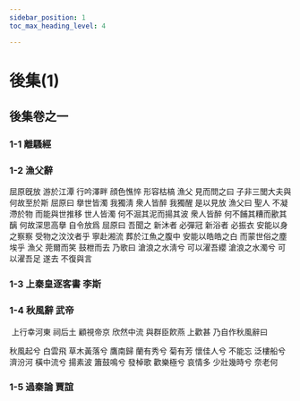 ```yaml
---
sidebar_position: 1
toc_max_heading_level: 4

---
```


# 後集(1)

## 後集卷之一

### 1-1 離騷經

### 1-2 漁父辭

屈原旣放 游於江潭 行吟澤畔 顔色憔悴 形容枯槁 漁父 見而問之曰 子非三閭大夫與 何故至於斯 屈原曰 擧世皆濁 我獨淸 衆人皆醉 我獨醒 是以見放 漁父曰 聖人 不凝滯於物 而能與世推移 世人皆濁 何不淈其泥而揚其波 衆人皆醉 何不餔其糟而歠其醨 何故深思高擧 自令放爲 屈原曰 吾聞之 新沐者 必彈冠 新浴者 必振衣 安能以身之察察 受物之汶汶者乎 寧赴湘流 葬於江魚之腹中 安能以皓皓之白 而蒙世俗之塵埃乎 漁父 莞爾而笑 鼓枻而去 乃歌曰 滄浪之水淸兮 可以濯吾纓 滄浪之水濁兮 可以濯吾足 遂去 不復與言

### 1-3 上秦皇逐客書 李斯

### 1-4 秋風辭 武帝

​	上行幸河東 祠后土 顧視帝京 欣然中流 與群臣飮燕 上歡甚 乃自作秋風辭曰

秋風起兮 白雲飛 草木黃落兮 鷹南歸 蘭有秀兮 菊有芳 懷佳人兮 不能忘 泛樓船兮 濟汾河 橫中流兮 揚素波 簫鼓鳴兮 發棹歌 歡樂極兮 哀情多 少壯幾時兮 奈老何

### 1-5 過秦論  賈誼

